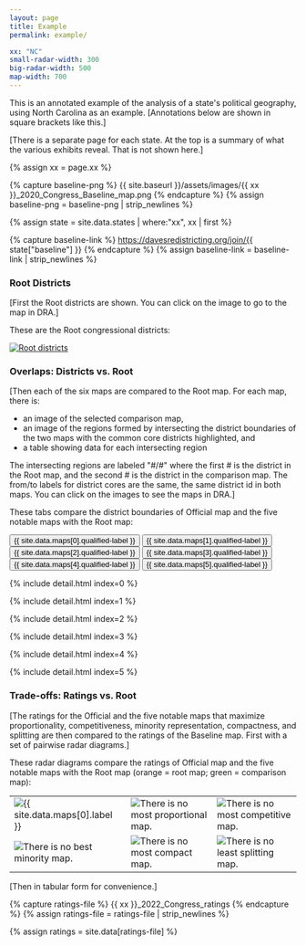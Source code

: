 ```yaml
---
layout: page
title: Example
permalink: example/

xx: "NC"
small-radar-width: 300
big-radar-width: 500
map-width: 700
---
```


This is an annotated example of the analysis of a state's political geography, using North Carolina as an example.
[Annotations below are shown in square brackets like this.]

<!-- SUMMARY ANALYSIS -->

[There is a separate page for each state. 
At the top is a summary of what the various exhibits reveal. That is not shown here.]

{% assign xx = page.xx %}

<!-- BASELINE DISTRICTS -->

{% capture baseline-png %}
{{ site.baseurl }}/assets/images/{{ xx }}_2020_Congress_Baseline_map.png
{% endcapture %}
{% assign baseline-png = baseline-png | strip_newlines %}

{% assign state = site.data.states | where:"xx", xx | first %}

{% capture baseline-link %}
https://davesredistricting.org/join/{{ state["baseline"] }}
{% endcapture %}
{% assign baseline-link = baseline-link | strip_newlines %}

<h3>Root Districts</h3>

[First the Root districts are shown.
You can click on the image to go to the map in DRA.]

<p>These are the Root congressional districts:</p>
<p style="text-align: left">
    <a href="{{ baseline-link }}">
        <img src="{{ baseline-png }}" alt="Root districts" title="Click to view the map in Dave's Redistricting"
            width="{{ page.map-width }}" />
    </a>
</p>

<!-- Common grid functionality -->
<script src="{{ site.baseurl }}/assets/js/grid.js"></script>

<!-- MAPS TABS -->

<h3>Overlaps: Districts vs. Root</h3>

[Then each of the six maps are compared to the Root map. 
For each map, there is: 

* an image of the selected comparison map, 
* an image of the regions formed by intersecting the district boundaries of the two maps with the common core districts highlighted, and
* a table showing data for each intersecting region

The intersecting regions are labeled "#/#" where the first # is the district in the Root map,
and the second # is the district in the comparison map.
The from/to labels for district cores are the same, the same district id in both maps.
You can click on the images to see the maps in DRA.]

<p>These tabs compare the district boundaries of Official map and the five notable maps with the Root map:</p>

<script src="{{ site.baseurl }}/assets/js/tabs.js"></script>

<!-- Tab links -->
<div class="tab">
    <button class="tablinks" onclick="openTab(event, '{{ site.data.maps[0].label }}')" id="defaultOpen">{{
        site.data.maps[0].qualified-label }}</button>
    <button class="tablinks" onclick="openTab(event, '{{ site.data.maps[1].label }}')">{{
        site.data.maps[1].qualified-label
        }}</button>
    <button class="tablinks" onclick="openTab(event, '{{ site.data.maps[2].label }}')">{{
        site.data.maps[2].qualified-label
        }}</button>
    <button class="tablinks" onclick="openTab(event, '{{ site.data.maps[3].label }}')">{{
        site.data.maps[3].qualified-label
        }}</button>
    <button class="tablinks" onclick="openTab(event, '{{ site.data.maps[4].label }}')">{{
        site.data.maps[4].qualified-label
        }}</button>
    <button class="tablinks" onclick="openTab(event, '{{ site.data.maps[5].label }}')">{{
        site.data.maps[5].qualified-label
        }}</button>
</div>

<!-- Tab content -->

<!-- Official -->
{% include detail.html index=0 %}

<!-- Most Proportional -->
{% include detail.html index=1 %}

<!-- Most Competitive -->
{% include detail.html index=2 %}

<!-- Best Minority -->
{% include detail.html index=3 %}

<!-- Most Compact -->
{% include detail.html index=4 %}

<!-- Least Splitting -->
{% include detail.html index=5 %}

<!-- Show the Official tab by default -->
<script>
  // Get the element with id="defaultOpen" and click on it
  document.getElementById("defaultOpen").click();
</script>
  
<h3>Trade-offs: Ratings vs. Root</h3>

[The ratings for the Official and the five notable maps that maximize proportionality, 
competitiveness, minority representation, compactness, and splitting are then compared to the ratings 
of the Baseline map.
First with a set of pairwise radar diagrams.]

<!-- RADAR DIAGRAMS -->

<p>These radar diagrams compare the ratings of Official map and the five notable maps with the Root map (orange = root map; green = comparison map):</p>

<table style="border:0px">
    <tr>
        <td style="border:0px">
            <img src="{{ site.baseurl }}/assets/images/{{ xx }}_2022_Congress_Official_radar.png"
                alt="{{ site.data.maps[0].label }}" title="{{ site.data.maps[0].label }}"
                width="{{ page.small-radar-width }}" />
        </td>
        <td style="border:0px">
            <img src="{{ site.baseurl }}/assets/images/{{ xx }}_2022_Congress_Proportional_radar.png"
                alt="There is no most proportional map." title="{{ site.data.maps[1].qualified-label }}"
                width="{{ page.small-radar-width }}" />
        </td>
        <td style="border:0px">
            <img src="{{ site.baseurl }}/assets/images/{{ xx }}_2022_Congress_Competitive_radar.png"
                alt="There is no most competitive map." title="{{ site.data.maps[2].qualified-label }}"
                width="{{ page.small-radar-width }}" />
        </td>
    </tr>
    <tr>
        <td style="border:0px">
            <img src="{{ site.baseurl }}/assets/images/{{ xx }}_2022_Congress_Minority_radar.png"
                alt="There is no best minority map." title="{{ site.data.maps[3].qualified-label }}"
                width="{{ page.small-radar-width }}" />
        </td>
        <td style="border:0px">
            <img src="{{ site.baseurl }}/assets/images/{{ xx }}_2022_Congress_Compact_radar.png"
                alt="There is no most compact map." title="{{ site.data.maps[4].qualified-label }}"
                width="{{ page.small-radar-width }}" />
        </td>
        <td style="border:0px">
            <img src="{{ site.baseurl }}/assets/images/{{ xx }}_2022_Congress_Splitting_radar.png"
                alt="There is no least splitting map." title="{{ site.data.maps[3].qualified-label }}"
                width="{{ page.small-radar-width }}" />
        </td>
    </tr>
</table>

<!-- RATINGS TABLE -->

[Then in tabular form for convenience.]

{% capture ratings-file %}
{{ xx }}_2022_Congress_ratings
{% endcapture %}
{% assign ratings-file = ratings-file | strip_newlines %}

{% assign ratings = site.data[ratings-file] %}

<style>
    #ratings-table {
        width: 900px;
    }

    .bold-row {
        font-weight: 900;
    }

    #official-intersections-table {
        width: 410px;
    }

    #proportional-intersections-table {
        width: 410px;
    }

    #competitive-intersections-table {
        width: 410px;
    }

    #minority-intersections-table {
        width: 410px;
    }

    #compact-intersections-table {
        width: 410px;
    }

    #splitting-intersections-table {
        width: 410px;
    }

    .ag-header-cell.text-center {
        .ag-header-cell-label {
            justify-content: center;
        }
    }

    .ag-header-cell.text-right {
        .ag-header-cell-label {
            justify-content: right;
        }
    }

    .ag-theme-alpine {
        --ag-font-family: 'Source Code Pro', monospace;
        /* --ag-font-family: Inconsolata; */
    }
</style>

<div id="ratings-table" class="ag-theme-alpine">
</div>

<!-- Grid -->
<script type="text/javascript" charset="utf-8">
    const ratingsColumns = [
        {field: 'Map', width: 190, unSortIcon: true},
        {field: 'Proportionality', width: 165, comparator: numericComparator, sortingOrder: ['desc', 'asc'], ...centeredColumn},
        {field: 'Competitiveness', width: 165, comparator: numericComparator, sortingOrder: ['desc', 'asc'], ...centeredColumn},
        {field: 'Minority', width: 120, comparator: numericComparator, sortingOrder: ['desc', 'asc'], ...centeredColumn},
        {field: 'Compactness', width: 130, comparator: numericComparator, sortingOrder: ['desc', 'asc'], ...centeredColumn},
        {field: 'Splitting', width: 125, comparator: numericComparator, sortingOrder: ['desc', 'asc'], ...centeredColumn},
    ];

    const ratingsOptions = {
        defaultColDef: {
            sortable: true,
            // resizable: true,
        },
        rowClassRules: {
            'bold-row': function (params) {return params.data.Map === "Official" || params.data.Map === "Root";},
			// 'bold-row': function (params) {return params.data.Map === "Official" || params.data.Map === "Baseline";},
        },
        columnDefs: ratingsColumns,
        domLayout: 'autoHeight',
        onGridReady: (event) => {renderRatingsTable(event.api)}
    };

    const eRatingsGridDiv = document.getElementById('ratings-table');
    new agGrid.Grid(eRatingsGridDiv, ratingsOptions);

    const ratingsCSV = 'https://raw.githubusercontent.com/alecramsay/pg/main/docs/_data/{{ ratings-file }}.csv';
    // const ratingsCSV = 'https://raw.githubusercontent.com/alecramsay/pg/main/docs/_data/NC_2022_Congress_ratings.csv';

    function renderRatingsTable(api)
    {
        Papa.parse(ratingsCSV, {
            header: true,
            download: true,
            complete: response =>
            {
                data = response.data;
                data.pop();
                // console.log("Finished:", data);

                api.setRowData(data);
                api.sizeColumnsToFit();
            }
        })
    }

</script>